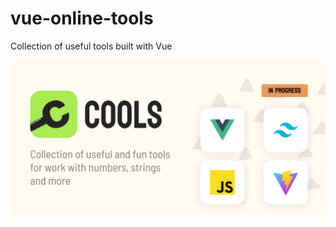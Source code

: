 # vue-online-tools
Collection of useful tools built with Vue

<img src="https://github.com/bbulakh/vue-online-tools/blob/main/src/assets/images/thumbnail.png" alt="Cools thumbnail">
